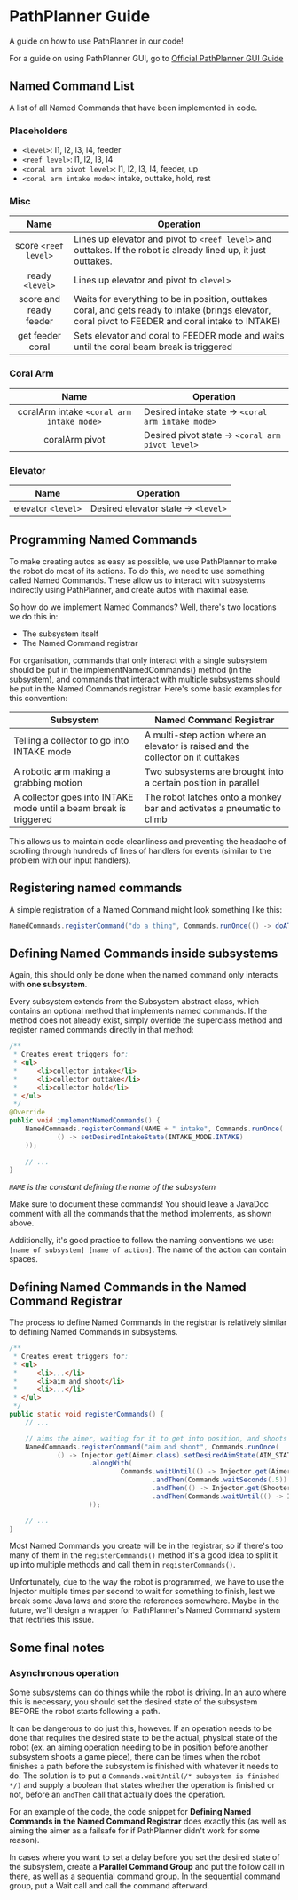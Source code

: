 # PathPlanner Guide

A guide on how to use PathPlanner in our code!

For a guide on using PathPlanner GUI, go to <a href='https://pathplanner.dev/pathplanner-gui.html'>Official PathPlanner GUI Guide</a>

## Named Command List

A list of all Named Commands that have been implemented in code.

### Placeholders
- `<level>`: l1, l2, l3, l4, feeder
- `<reef level>`: l1, l2, l3, l4
- `<coral arm pivot level>`: l1, l2, l3, l4, feeder, up
- `<coral arm intake mode>`: intake, outtake, hold, rest

### Misc
|          Name          | Operation                                                                                                                                            |
|:----------------------:|------------------------------------------------------------------------------------------------------------------------------------------------------|
|  score `<reef level>`  | Lines up elevator and pivot to `<reef level>` and outtakes. If the robot is already lined up, it just outtakes.                                      |
|    ready `<level>`     | Lines up elevator and pivot to `<level>`                                                                                                             |
| score and ready feeder | Waits for everything to be in position, outtakes coral, and gets ready to intake (brings elevator, coral pivot to FEEDER and coral intake to INTAKE) |
|    get feeder coral    | Sets elevator and coral to FEEDER mode and waits until the coral beam break is triggered                                                             |

### Coral Arm
|                   Name                    | Operation                                        |
|:-----------------------------------------:|--------------------------------------------------|
| coralArm intake `<coral arm intake mode>` | Desired intake state → `<coral arm intake mode>` |
|  coralArm pivot <coral arm pivot level>   | Desired pivot state → `<coral arm pivot level>`  |

### Elevator
|        Name        | Operation                          |
|:------------------:|------------------------------------|
| elevator `<level>` | Desired elevator state → `<level>` |

## Programming Named Commands

To make creating autos as easy as possible, we use PathPlanner to make the robot do most of its
actions. To do this, we need to use something called Named Commands. These allow us to interact
with subsystems indirectly using PathPlanner, and create autos with maximal ease.

So how do we implement Named Commands? Well, there's two locations we do this in:
- The subsystem itself
- The Named Command registrar

For organisation, commands that only interact with a single subsystem should be put in the
implementNamedCommands() method (in the subsystem), and commands that interact with multiple
subsystems should be put  in the Named Commands registrar. Here's some basic examples for this
convention:

| Subsystem                                                         | Named Command Registrar                                                          |
|-------------------------------------------------------------------|----------------------------------------------------------------------------------|
| Telling a collector to go into INTAKE mode                        | A multi-step action where an elevator is raised and the collector on it outtakes |
| A robotic arm making a grabbing motion                            | Two subsystems are brought into a certain position in parallel                   |
| A collector goes into INTAKE mode until a beam break is triggered | The robot latches onto a monkey bar and activates a pneumatic to climb           |

This allows us to maintain code cleanliness and preventing the headache of scrolling through
hundreds of lines of handlers for events (similar to the problem with our input handlers).

## Registering named commands

A simple registration of a Named Command might look something like this:

```java
NamedCommands.registerCommand("do a thing", Commands.runOnce(() -> doAThing()));
```

## Defining Named Commands inside subsystems

Again, this should only be done when the named command only interacts with **one subsystem**.

Every subsystem extends from the Subsystem abstract class, which contains an optional method that
implements named commands. If the method does not already exist, simply override the superclass
method and register named commands directly in that method:

```java
/**
 * Creates event triggers for:
 * <ul>
 *     <li>collector intake</li>
 *     <li>collector outtake</li>
 *     <li>collector hold</li>
 * </ul>
 */
@Override
public void implementNamedCommands() {
    NamedCommands.registerCommand(NAME + " intake", Commands.runOnce(
            () -> setDesiredIntakeState(INTAKE_MODE.INTAKE)
    ));
    
    // ...
}
```

*`NAME` is the constant defining the name of the subsystem*

Make sure to document these commands! You should leave a JavaDoc comment with all the commands that
the method implements, as shown above.

Additionally, it's good practice to follow the naming conventions we use: `[name of subsystem]
[name of action]`. The name of the action can contain spaces.

## Defining Named Commands in the Named Command Registrar

The process to define Named Commands in the registrar is relatively similar to defining Named
Commands in subsystems.

```java
/**
 * Creates event triggers for:
 * <ul>
 *     <li>...</li>
 *     <li>aim and shoot</li>
 *     <li>...</li>
 * </ul>
 */
public static void registerCommands() {
    // ...

    // aims the aimer, waiting for it to get into position, and shoots after half a second
    NamedCommands.registerCommand("aim and shoot", Commands.runOnce(
            () -> Injector.get(Aimer.class).setDesiredAimState(AIM_STATE.AIMED))
                    .alongWith(
                            Commands.waitUntil(() -> Injector.get(Aimer.class).isAimed())
                                    .andThen(Commands.waitSeconds(.5))
                                    .andThen(() -> Injector.get(Shooter.class).shoot())
                                    .andThen(Commands.waitUntil(() -> Injector.get(Shooter.class).isDoneShooting()))
                    ));

    // ...
}
```

Most Named Commands you create will be in the registrar, so if there's too many of them in the
`registerCommands()` method it's a good idea to split it up into multiple methods and call them in
`registerCommands()`.

Unfortunately, due to the way the robot is programmed, we have to use the Injector multiple times
per second to wait for something to finish, lest we break some Java laws and store the references
somewhere. Maybe in the future, we'll design a wrapper for PathPlanner's Named Command system that
rectifies this issue.

## Some final notes

### Asynchronous operation

Some subsystems can do things while the robot is driving. In an auto where this is necessary,
you should set the desired state of the subsystem BEFORE the robot starts following a path.

It can be dangerous to do just this, however. If an operation needs to be done that requires the
desired state to be the actual, physical state of the robot (ex. an aiming operation needing to be
in position before another subsystem shoots a game piece), there can be times when the robot
finishes a path before the subsystem is finished with whatever it needs to do. The solution is to
put a `Commands.waitUntil(/* subsystem is finished */)` and supply a boolean that states whether the
operation is finished or not, before an `andThen` call that actually does the operation.

For an example of the code, the code snippet for **Defining Named Commands in the Named Command
Registrar** does exactly this (as well as aiming the aimer as a failsafe for if PathPlanner didn't
work for some reason).

In cases where you want to set a delay before you set the desired state of the subsystem, create a
**Parallel Command Group** and put the follow call in there, as well as a sequential command group.
In the sequential command group, put a Wait call and call the command afterward.
